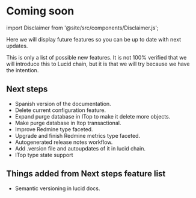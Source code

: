 # Coming soon

import Disclaimer from '@site/src/components/Disclaimer.js';

Here we will display future features so you can be up to date with next updates.

<Disclaimer>
This is only a list of possible new features. It is not 100% verified that we will introduce this to Lucid chain, but it is that we will try because we have the intention.
</Disclaimer>

## Next steps

+ Spanish version of the documentation.
+ Delete current configuration feature.
+ Expand purge database in ITop to make it delete more objects.
+ Make purge database in Itop transactional.
+ Improve Redmine type faceted.
+ Upgrade and finish Redmine metrics type faceted.
+ Autogenerated release notes workflow.
+ Add .version file and autoupdates of it in lucid chain.
+ ITop type state support

## Things added from Next steps feature list

+ Semantic versioning in lucid docs.
